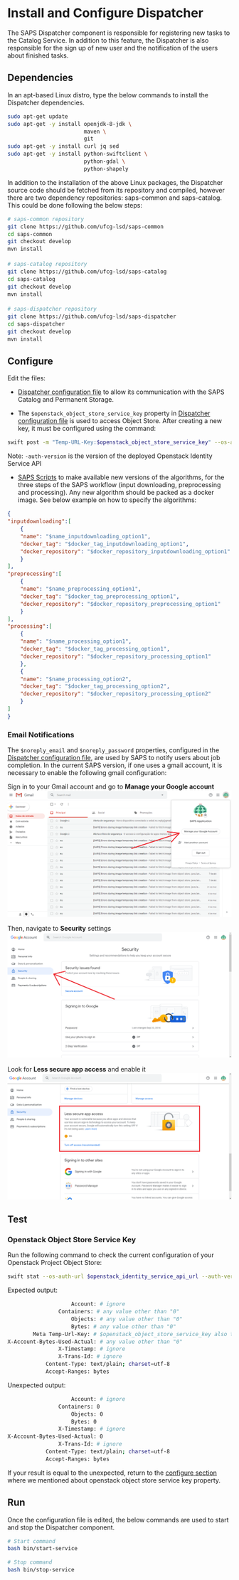 # Install and Configure Dispatcher

The SAPS Dispatcher component is responsible for registering new tasks to the Catalog Service. In addition to this feature, the Dispatcher is also responsible for the sign up of new user and the notification of the users about finished tasks.

## Dependencies

In an apt-based Linux distro, type the below commands to install the Dispatcher dependencies.

```bash
sudo apt-get update
sudo apt-get -y install openjdk-8-jdk \
						maven \
						git
sudo apt-get -y install curl jq sed
sudo apt-get -y install python-swiftclient \
						python-gdal \
						python-shapely
```

In addition to the installation of the above Linux packages, the Dispatcher source code should be fetched from its repository and compiled, however there are two dependency repositories: saps-common and saps-catalog. This could be done following the below steps:

```bash
# saps-common repository
git clone https://github.com/ufcg-lsd/saps-common
cd saps-common
git checkout develop
mvn install

# saps-catalog repository
git clone https://github.com/ufcg-lsd/saps-catalog
cd saps-catalog
git checkout develop
mvn install

# saps-dispatcher repository
git clone https://github.com/ufcg-lsd/saps-dispatcher
cd saps-dispatcher
git checkout develop
mvn install
```

## Configure

Edit the files:
- [Dispatcher configuration file](/config/dispatcher.conf) to allow its communication with the SAPS Catalog and Permanent Storage.

- The `$openstack_object_store_service_key` property in [Dispatcher configuration file](/config/dispatcher.conf) is used to access Object Store. After creating a new key, it must be configured using the command:

```bash
swift post -m "Temp-URL-Key:$openstack_object_store_service_key" --os-auth-url $openstack_identity_service_api_url --auth-version 3 --os-user-id $openstack_user_id --os-password $openstack_user_password --os-project-id $openstack_project_id
```

Note: ```-auth-version``` is the version of the deployed Openstack Identity Service API

- [SAPS Scripts](/resources/execution_script_tags.json) to make available new versions of the algorithms, for the three steps of the SAPS workflow (input downloading, preprocessing and processing). Any new algorithm should be packed as a docker image. See below example on how to specify the algorithms:

```json
{
"inputdownloading":[
	{
	"name": "$name_inputdownloading_option1",
	"docker_tag": "$docker_tag_inputdownloading_option1",
	"docker_repository": "$docker_repository_inputdownloading_option1"
	}
],
"preprocessing":[
	{
	"name": "$name_preprocessing_option1",
	"docker_tag": "$docker_tag_preprocessing_option1",
	"docker_repository": "$docker_repository_preprocessing_option1"
	}
],
"processing":[
	{
	"name": "$name_processing_option1",
	"docker_tag": "$docker_tag_processing_option1",
	"docker_repository": "$docker_repository_processing_option1"
	},
	{
	"name": "$name_processing_option2",
	"docker_tag": "$docker_tag_processing_option2",
	"docker_repository": "$docker_repository_processing_option2"
	}
]
}
```

### Email Notifications

The `$noreply_email` and `$noreply_password` properties, configured in the [Dispatcher configuration file](/config/dispatcher.conf), are used by SAPS to notify users about job completion. In the current SAPS version, if one uses a gmail account, it is necessary to enable the following gmail configuration:

Sign in to your Gmail account and go to **Manage your Google account**
![Manage your Google account](resources/img/dispatcher-install-configure-noreply-email-img1.png)

Then, navigate to **Security** settings
![Security settings](resources/img/dispatcher-install-configure-noreply-email-img2.png)

Look for **Less secure app access** and enable it
![Less secure app access](resources/img/dispatcher-install-configure-noreply-email-img3.png)

## Test

### Openstack Object Store Service Key

Run the following command to check the current configuration of your Openstack Project Object Store:

```bash
swift stat --os-auth-url $openstack_identity_service_api_url --auth-version 3 --os-user-id $openstack_user_id --os-password $openstack_user_password --os-project-id $openstack_project_id
```

Expected output:
```bash
					Account: # ignore
				Containers: # any value other than "0"
					Objects: # any value other than "0"
					Bytes: # any value other than "0"
		Meta Temp-Url-Key: # $openstack_object_store_service_key also the one configured in /config/dispatcher
X-Account-Bytes-Used-Actual: # any value other than "0"
				X-Timestamp: # ignore
				X-Trans-Id: # ignore
			Content-Type: text/plain; charset=utf-8
			Accept-Ranges: bytes
```

Unexpected output:
```bash
					Account: # ignore
				Containers: 0
					Objects: 0
					Bytes: 0
				X-Timestamp: # ignore
X-Account-Bytes-Used-Actual: 0
				X-Trans-Id: # ignore
			Content-Type: text/plain; charset=utf-8
			Accept-Ranges: bytes
```

If your result is equal to the unexpected, return to the [configure section](#configure) where we mentioned about openstack object store service key property.

## Run

Once the configuration file is edited, the below commands are used to start and stop the Dispatcher component.

```bash
# Start command
bash bin/start-service
```

```bash
# Stop command
bash bin/stop-service
```
